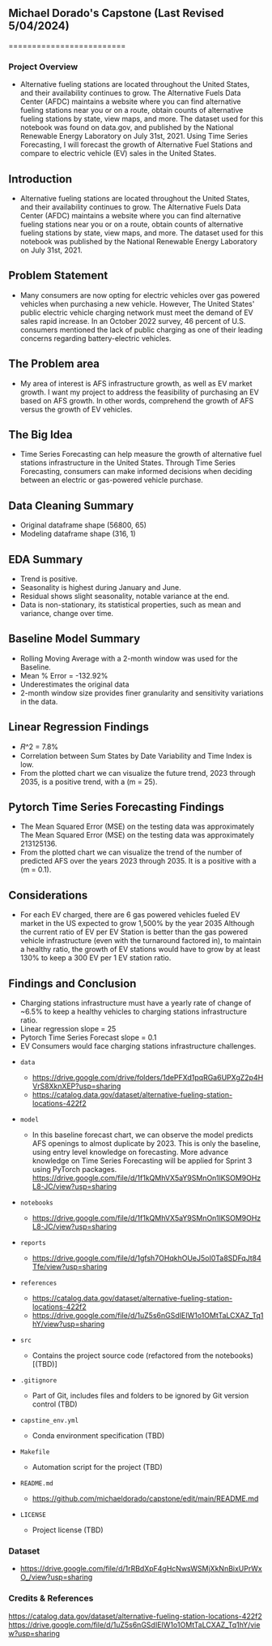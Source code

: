 ## Michael Dorado's Capstone (Last Revised 5/04/2024)
=========================

### Project Overview  
- Alternative fueling stations are located throughout the United States, and their availability continues to grow.
The Alternative Fuels Data Center (AFDC) maintains a website where you can find alternative fueling stations near you or on a route, obtain counts of alternative fueling stations by state, view maps, and more.
The dataset used for this notebook was found on data.gov, and published by the National Renewable Energy Laboratory on July 31st, 2021.
Using Time Series Forecasting, I will forecast the growth of Alternative Fuel Stations and compare to electric vehicle (EV) sales in the United States.


## Introduction
- Alternative fueling stations are located throughout the United States, and their availability continues to grow. The Alternative Fuels Data Center (AFDC) maintains a website where you can find alternative fueling stations near you or on a route, obtain counts of alternative fueling stations by state, view maps, and more.
The dataset used for this notebook was published by the National Renewable Energy Laboratory on July 31st, 2021.


## Problem Statement
- Many consumers are now opting for electric vehicles over gas powered vehicles when purchasing a new vehicle. However, The United States' public electric vehicle charging network must meet the demand of EV sales rapid increase. In an October 2022 survey, 46 percent of U.S. consumers mentioned the lack of public charging as one of their leading concerns regarding battery-electric vehicles.


## The Problem area
- My area of interest is AFS infrastructure growth, as well as EV market growth. I want my project to address the feasibility of purchasing an EV based on AFS growth. In other words, comprehend the growth of AFS versus the growth of EV vehicles.


## The Big Idea
- Time Series Forecasting can help measure the growth of alternative fuel stations infrastructure in the United States. Through Time Series Forecasting, consumers can make informed decisions when deciding between an electric or gas-powered vehicle purchase.

## Data Cleaning Summary
- Original dataframe shape (56800, 65)
- Modeling dataframe shape (316, 1)

## EDA Summary
- Trend is positive.
- Seasonality is highest during January and June.
- Residual shows slight seasonality, notable variance at the end.
- Data is non-stationary, its statistical properties, such as mean and variance, change over time.

## Baseline Model Summary
- Rolling Moving Average with a 2-month window was used for the Baseline.
- Mean % Error = -132.92%
- Underestimates the original data
- 2-month window size provides finer granularity and sensitivity variations in the data.

## Linear Regression Findings
- 𝑅^2 = 7.8% 
- Correlation between Sum States by Date Variability and Time Index is low.
- From the plotted chart we can visualize the future trend, 2023 through 2035, is a positive trend, with a (m = 25).

## Pytorch Time Series Forecasting Findings
- The Mean Squared Error (MSE) on the testing data was approximately The Mean Squared Error (MSE) on the testing data was approximately 213125136.
- From the plotted chart we can visualize the trend of the number of predicted AFS over the years 2023 through 2035. It is a positive with a (m = 0.1).

## Considerations
- For each EV charged, there are 6 gas powered vehicles fueled
EV market in the US expected to grow 1,500% by the year 2035
Although the current ratio of EV per EV Station is better than the gas powered vehicle infrastructure (even with the turnaround factored in), to maintain a healthy ratio, the growth of EV stations would have to grow by at least 130% to keep a 300 EV per 1 EV station ratio.

## Findings and Conclusion
- Charging stations infrastructure must have a yearly rate of change of ~6.5% to keep a healthy vehicles to charging stations infrastructure ratio.
- Linear regression slope = 25
- Pytorch Time Series Forecast slope = 0.1
- EV Consumers would face charging stations infrastructure challenges.

* `data` 
    - https://drive.google.com/drive/folders/1dePFXd1pqRGa6UPXgZ2p4HVrS8XknXEP?usp=sharing
    - https://catalog.data.gov/dataset/alternative-fueling-station-locations-422f2

* `model`
  - In this baseline forecast chart, we can observe the model predicts AFS openings to almost duplicate by 2023.
    This is only the baseline, using entry level knowledge on forecasting.
    More advance knowledge on Time Series Forecasting will be applied for Sprint 3 using PyTorch packages.
    https://drive.google.com/file/d/1f1kQMhVX5aY9SMnOn1lKSOM9OHzL8-JC/view?usp=sharing


* `notebooks`
    - https://drive.google.com/file/d/1f1kQMhVX5aY9SMnOn1lKSOM9OHzL8-JC/view?usp=sharing

* `reports`
    - https://drive.google.com/file/d/1gfsh7OHqkhOUeJ5oI0Ta8SDFqJt84Tfe/view?usp=sharing

* `references`
    - https://catalog.data.gov/dataset/alternative-fueling-station-locations-422f2
    - https://drive.google.com/file/d/1uZ5s6nGSdIEIW1o1OMtTaLCXAZ_Tq1hY/view?usp=sharing

* `src`
    - Contains the project source code (refactored from the notebooks) [(TBD)]

* `.gitignore`
    - Part of Git, includes files and folders to be ignored by Git version control (TBD)

* `capstine_env.yml`
    - Conda environment specification (TBD)

* `Makefile`
    - Automation script for the project (TBD)

* `README.md`
    - https://github.com/michaeldorado/capstone/edit/main/README.md

* `LICENSE`
    - Project license (TBD)

### Dataset

- https://drive.google.com/file/d/1rRBdXpF4gHcNwsWSMjXkNnBixUPrWxO_/view?usp=sharing

### Credits & References
https://catalog.data.gov/dataset/alternative-fueling-station-locations-422f2
https://drive.google.com/file/d/1uZ5s6nGSdIEIW1o1OMtTaLCXAZ_Tq1hY/view?usp=sharing
